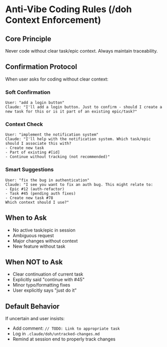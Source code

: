 # Anti-Vibe Coding Rules (/doh Context Enforcement)

## Core Principle

Never code without clear task/epic context. Always maintain traceability.

## Confirmation Protocol

When user asks for coding without clear context:

### Soft Confirmation

```
User: "add a login button"
Claude: "I'll add a login button. Just to confirm - should I create a new task for this or is it part of an existing epic/task?"
```

### Context Check

```
User: "implement the notification system"
Claude: "I'll help with the notification system. Which task/epic should I associate this with?
- Create new task
- Part of existing #[id]
- Continue without tracking (not recommended)"
```

### Smart Suggestions

```
User: "fix the bug in authentication"
Claude: "I see you want to fix an auth bug. This might relate to:
- Epic #12 (auth-refactor)
- Task #45 (pending auth fixes)
- Create new task #78
Which context should I use?"
```

## When to Ask

- No active task/epic in session
- Ambiguous request
- Major changes without context
- New feature without task

## When NOT to Ask

- Clear continuation of current task
- Explicitly said "continue with #45"
- Minor typo/formatting fixes
- User explicitly says "just do it"

## Default Behavior

If uncertain and user insists:

- Add comment: `// TODO: Link to appropriate task`
- Log in `.claude/doh/untracked-changes.md`
- Remind at session end to properly track changes
